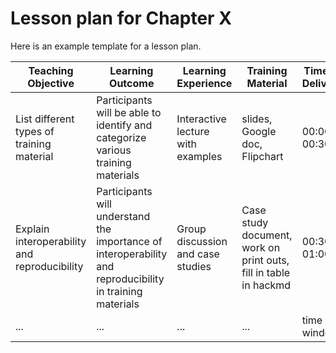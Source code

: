 
# Lesson plan for Chapter X

Here is an example template for a lesson plan.

| Teaching Objective | Learning Outcome | Learning Experience | Training Material | Time of Delivery |
|---------------------|------------------|---------------------|-------------------|------------------|
| List different types of training material | Participants will be able to identify and categorize various training materials | Interactive lecture with examples | slides, Google doc, Flipchart | 00:00-00:30 |
| Explain interoperability and reproducibility | Participants will understand the importance of interoperability and reproducibility in training materials | Group discussion and case studies | Case study document, work on print outs, fill in table in hackmd | 00:30-01:00 |
| ... | ...| ... | ... | time window |
